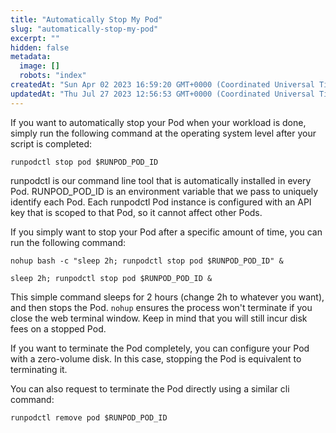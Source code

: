 ```yaml
---
title: "Automatically Stop My Pod"
slug: "automatically-stop-my-pod"
excerpt: ""
hidden: false
metadata: 
  image: []
  robots: "index"
createdAt: "Sun Apr 02 2023 16:59:20 GMT+0000 (Coordinated Universal Time)"
updatedAt: "Thu Jul 27 2023 12:56:53 GMT+0000 (Coordinated Universal Time)"
---
```


If you want to automatically stop your Pod when your workload is done, simply run the following command at the operating system level after your script is completed:

```Text Bash
runpodctl stop pod $RUNPOD_POD_ID
```

runpodctl is our command line tool that is automatically installed in every Pod. RUNPOD_POD_ID is an environment variable that we pass to uniquely identify each Pod. Each runpodctl Pod instance is configured with an API key that is scoped to that Pod, so it cannot affect other Pods.

If you simply want to stop your Pod after a specific amount of time, you can run the following command:

<!-- dprint-ignore-start -->
```Text Bash | Web Terminal
nohup bash -c "sleep 2h; runpodctl stop pod $RUNPOD_POD_ID" &
```
```Text Bash | SSH
sleep 2h; runpodctl stop pod $RUNPOD_POD_ID &
```
<!-- dprint-ignore-end -->

This simple command sleeps for 2 hours (change 2h to whatever you want), and then stops the Pod. `nohup` ensures the process won't terminate if you close the web terminal window. Keep in mind that you will still incur disk fees on a stopped Pod.

If you want to terminate the Pod completely, you can configure your Pod with a zero-volume disk. In this case, stopping the Pod is equivalent to terminating it.

You can also request to terminate the Pod directly using a similar cli command:

```Text Bash
runpodctl remove pod $RUNPOD_POD_ID
```
